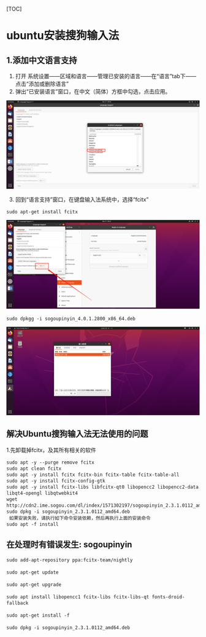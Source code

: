 [TOC]

# ubuntu安装搜狗输入法

## 1.添加中文语言支持

1. 打开 系统设置——区域和语言——管理已安装的语言——在“语言”tab下——点击“添加或删除语言”
2. 弹出“已安装语言”窗口，在中文（简体）方框中勾选，点击应用。

![image-20221231160838953](https://raw.githubusercontent.com/swpucwf/MyBolgImage/main/images/image-20221231160838953.png)

3. 回到“语言支持”窗口，在键盘输入法系统中，选择“fcitx”

```shell
sudo apt-get install fcitx
```

![image-20221231165238781](https://raw.githubusercontent.com/swpucwf/MyBolgImage/main/images/image-20221231165238781.png)

```shell
sudo dpkgg -i sogoupinyin_4.0.1.2800_x86_64.deb 
```

![image-20221231171157596](https://raw.githubusercontent.com/swpucwf/MyBolgImage/main/images/image-20221231171157596.png)

## 解决Ubuntu搜狗输入法无法使用的问题

1.先卸载掉fcitx，及其所有相关的软件

```shell
sudo apt -y --purge remove fcitx
sudo apt clean fcitx
sudo apt -y install fcitx fcitx-bin fcitx-table fcitx-table-all
sudo apt -y install fcitx-config-gtk
sudo apt -y install fcitx-libs libfcitx-qt0 libopencc2 libopencc2-data libqt4-opengl libqtwebkit4
wget http://cdn2.ime.sogou.com/dl/index/1571302197/sogoupinyin_2.3.1.0112_amd64.deb
sudo dpkg -i sogoupinyin_2.3.1.0112_amd64.deb
 如果安装失败，请执行如下命令安装依赖，然后再执行上面的安装命令
sudo apt -f install
```

## 在处理时有错误发生: sogoupinyin

```shell
sudo add-apt-repository ppa:fcitx-team/nightly

sudo apt-get update

sudo apt-get upgrade

sudo apt install libopencc1 fcitx-libs fcitx-libs-qt fonts-droid-fallback

sudo apt-get install -f

sudo dpkg -i sogoupinyin_2.3.1.0112_amd64.deb

```





